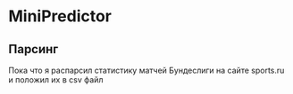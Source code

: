 # MiniPredictor

## Парсинг
Пока что я распарсил статистику матчей Бундеслиги на сайте sports.ru и положил их в csv файл
